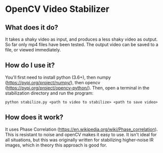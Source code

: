 # OpenCV Video Stabilizer
## What does it do?
It takes a shaky video as input, and produces a less shaky video as output. So
far only mp4 files have been tested. The output video can be saved to a file,
or viewed immediately.
## How do I use it?
You'll first need to install python (3.6+), then numpy (https://pypi.org/project/numpy/),
then opencv (https://pypi.org/project/opencv-python/). Then, open a terminal in
the stabilization directory and run the program:
```
python stabilize.py <path to video to stabilize> <path to save video>
```
## How does it work?
It uses Phase Correlation (https://en.wikipedia.org/wiki/Phase_correlation). This
is resistant to noise and openCV makes it easy to use. It isn't ideal for all situations,
but this was originally written for stabilizing higher-noise IR images, which in theory
this approach is good for.
